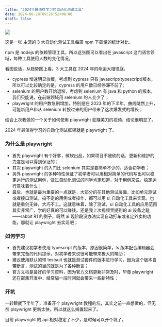 ```yaml
---
title: "2024年最值得学习的自动化测试工具"
date: 2024-06-28T09:26:52+08:00
draft: false
---
```


![](https://img.ethanhan.cc/file/e8bea6744d9a0e2895ad1.png)

这是一张 主流的 3 大自动化测试工具每周 npm 下载量的统计对比。

npm 是 nodejs 的依赖管理工具，所以这张图可以看出在 javascript 这门语言领域，每种工具使用人数的变化情况。

看图说话，从趋势图上看，3 大工具在 2024 年的命运大相径庭。

- cypress 增速明显放缓，考虑到 cypress 只有 javascript(typescript)版本，所以可以比较确定的是，cypress 的用户数已经停滞不前了;
- selenium 的用户数开始退坡，考虑到 selenium 有 java 和 python 的版本，我们只能说，在前端领域用 selenium 的人变少了；
- playwright 的用户数急剧增加，特别是在 2023 年的下半年，曲线陡然上升，可能新用户和从 selenium 转投过来的用户带来了这次爆发式的增长；

结合上次我做的一个关于如何使用 playwright 狂赚美刀的视频，结论很明显了。

2024 年最值得学习的自动化测试框架就是 playwright 了。

### 为什么是 playwright

- 首先 playwright 有个好爹，微软出品，如果项目不被砍的话，更新和维护的力度是可以得到保证的；
- 其次 playwright 的入门比 selenium 其实是要简单不少的，适合初学者；
- 另外 playwright 的多种特性保证了初学者可以用相对简单的代码写出可以稳定运行的测试用例，做过自动化测试的同学肯定知道，对于用例来说，稳定运行意味着什么；
- 最后，也就是最为重要的一点就是，大部分的在其他测试层面，比如单元测试或者接口测试，搞不定的用例或者操作，都可以用 ui 自动化工具来实现。也就是重剑无锋，大巧不工。这就意味着，除了测试，ui 自动化工具的应用范围其实非常广，学的好真的可以赚钱。还是我上次视频里提到的 ai 设备之耻——rabbit R1 的例子，既然 ai 现阶段没办法实现自动打车或者定外卖的功能，那就让 playwright 去实现吧；

### 如何学习

- 首先建议初学者使用 typescript 的版本，原因很简单，ts 版本配合编辑器会带来完备的代码提示，对初学者来说很可能带来极大的帮助；
- 建议使用默认的带 testsuit 也就是测试套件的版本进行学习，因为这个版本自带断言，测试的目的就是为了各种断言；
- 官方文档是最好的学习资料，因为官方文档更新非常及时，毕竟 playwright 还在密集开发中，经常隔一段时间就会带来一些新特性；

### 开坑

一转眼就下半年了，准备开个 playwright 教程的坑，其实之前一直想做的，但无奈 playwright 更新太快，所以就这么搁置起来了。

目前 playwright 的 api 相对稳定了不少，是时候可以开个坑了。
